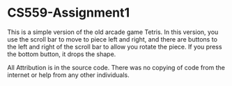 # CS559-Assignment1

This is a simple version of the old arcade game Tetris. In this version, you use the scroll bar to move to piece left and right, and there are buttons to the left and right of the scroll bar to allow you rotate the piece. If you press the bottom button, it drops the shape. 

All Attribution is in the source code. There was no copying of code from the internet or help from any other individuals.
